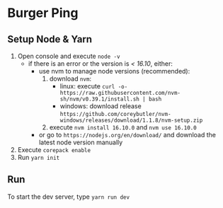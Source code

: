 # Burger Ping


## Setup Node & Yarn
1. Open console and execute `node -v`
    - if there is an error or the version is _< 16.10_, either:
        - use nvm to manage node versions (recommended):
            1. download `nvm`:
                - linux: execute `curl -o- https://raw.githubusercontent.com/nvm-sh/nvm/v0.39.1/install.sh | bash`
                - windows: download release `https://github.com/coreybutler/nvm-windows/releases/download/1.1.8/nvm-setup.zip`
            2. execute `nvm install 16.10.0` and `nvm use 16.10.0`
        - or go to `https://nodejs.org/en/download/` and download the latest node version manually
2. Execute `corepack enable`
4. Run `yarn init`

## Run

To start the dev server, type `yarn run dev`